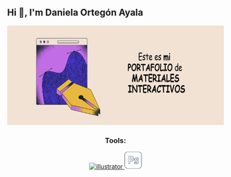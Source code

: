 ## Hi 👋, I'm Daniela Ortegón Ayala 
<div align="center"><img src="https://github.com/DanielaOA/DanielaOA/blob/main/28063091.jpg" width="686,3661" height="232,9935"></div>


<h3 align="center">Tools:</h3>
<p align="center"> <a href="https://www.adobe.com/in/products/illustrator.html" target="_blank" rel="noreferrer"> <img src="https://www.vectorlogo.zone/logos/adobe_illustrator/adobe_illustrator-icon.svg" alt="illustrator" width="40" height="40"/> </a> <a href="https://www.photoshop.com/en" target="_blank" rel="noreferrer"> <img src="https://raw.githubusercontent.com/devicons/devicon/master/icons/photoshop/photoshop-line.svg" alt="photoshop" width="40" height="40"/> </a> </p>
